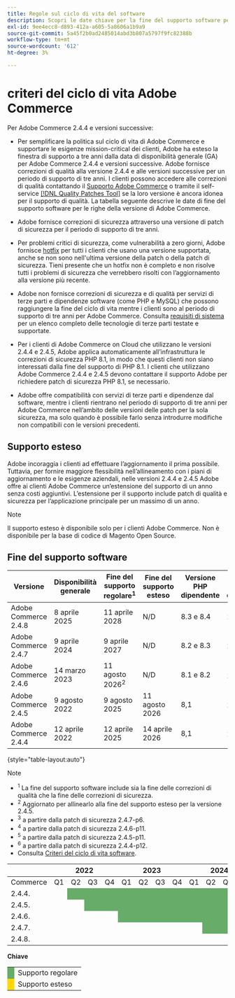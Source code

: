 ```yaml
---
title: Regole sul ciclo di vita del software
description: Scopri le date chiave per la fine del supporto software per le versioni di Adobe Commerce.
exl-id: 9ee4ecc8-d893-412a-a605-5a8606a1b9a9
source-git-commit: 5a45f2b0ad2485014abd3b807a5797f9fc82388b
workflow-type: tm+mt
source-wordcount: '612'
ht-degree: 3%

---
```



# criteri del ciclo di vita Adobe Commerce

Per Adobe Commerce 2.4.4 e versioni successive:

- Per semplificare la politica sul ciclo di vita di Adobe Commerce e supportare le esigenze mission-critical dei clienti, Adobe ha esteso la finestra di supporto a tre anni dalla data di disponibilità generale (GA) per Adobe Commerce 2.4.4 e versioni successive. Adobe fornisce correzioni di qualità alla versione 2.4.4 e alle versioni successive per un periodo di supporto di tre anni. I clienti possono accedere alle correzioni di qualità contattando il [Supporto Adobe Commerce](https://experienceleague.adobe.com/en/docs/commerce-knowledge-base/kb/help-center-guide/magento-help-center-user-guide) o tramite il self-service [[!DNL Quality Patches Tool]](https://experienceleague.adobe.com/tools/commerce-quality-patches/index.html) se la loro versione è ancora idonea per il supporto di qualità. La tabella seguente descrive le date di fine del supporto software per le righe della versione di Adobe Commerce.

- Adobe fornisce correzioni di sicurezza attraverso una versione di patch di sicurezza per il periodo di supporto di tre anni.

- Per problemi critici di sicurezza, come vulnerabilità a zero giorni, Adobe fornisce [hotfix](https://support.magento.com/hc/en-us/sections/360003869892-Known-issues-patches-attached-) per tutti i clienti che usano una versione supportata, anche se non sono nell&#39;ultima versione della patch o della patch di sicurezza. Tieni presente che un hotfix non è completo e non risolve tutti i problemi di sicurezza che verrebbero risolti con l’aggiornamento alla versione più recente.

- Adobe non fornisce correzioni di sicurezza e di qualità per servizi di terze parti e dipendenze software (come PHP e MySQL) che possono raggiungere la fine del ciclo di vita mentre i clienti sono al periodo di supporto di tre anni per Adobe Commerce. Consulta [requisiti di sistema](../installation/system-requirements.md) per un elenco completo delle tecnologie di terze parti testate e supportate.

- Per i clienti di Adobe Commerce on Cloud che utilizzano le versioni 2.4.4 e 2.4.5, Adobe applica automaticamente all’infrastruttura le correzioni di sicurezza PHP 8.1, in modo che questi clienti non siano interessati dalla fine del supporto di PHP 8.1. I clienti che utilizzano Adobe Commerce 2.4.4 e 2.4.5 devono contattare il supporto Adobe per richiedere patch di sicurezza PHP 8.1, se necessario.

- Adobe offre compatibilità con servizi di terze parti e dipendenze dal software, mentre i clienti rientrano nel periodo di supporto di tre anni per Adobe Commerce nell’ambito delle versioni delle patch per la sola sicurezza, ma solo quando è possibile farlo senza introdurre modifiche non compatibili con le versioni precedenti.

## Supporto esteso

Adobe incoraggia i clienti ad effettuare l’aggiornamento il prima possibile. Tuttavia, per fornire maggiore flessibilità nell’allineamento con i piani di aggiornamento e le esigenze aziendali, nelle versioni 2.4.4 e 2.4.5 Adobe offre ai clienti Adobe Commerce un’estensione del supporto di un anno senza costi aggiuntivi. L’estensione per il supporto include patch di qualità e sicurezza per l’applicazione principale per un massimo di un anno.

>[!NOTE]
>
>Il supporto esteso è disponibile solo per i clienti Adobe Commerce. Non è disponibile per la base di codice di Magento Open Source.

## Fine del supporto software

| Versione | Disponibilità generale | Fine del supporto regolare<sup>1</sup> | Fine del supporto esteso | Versione PHP dipendente | Versione MariaDB dipendente |
|----------------------|----------------------|------------------------------------|-------------------------|-----------------------|---------------------------|
| Adobe Commerce 2.4.8 | 8 aprile 2025 | 11 aprile 2028 | N/D | 8.3 e 8.4 | 11,4 |
| Adobe Commerce 2.4.7 | 9 aprile 2024 | 9 aprile 2027 | N/D | 8.2 e 8.3 | 10.11<sup>3</sup> |
| Adobe Commerce 2.4.6 | 14 marzo 2023 | 11 agosto 2026<sup>2</sup> | N/D | 8.1 e 8.2 | 10.11<sup>4</sup> |
| Adobe Commerce 2.4.5 | 9 agosto 2022 | 9 agosto 2025 | 11 agosto 2026 | 8,1 | 10,6<sup>5</sup> |
| Adobe Commerce 2.4.4 | 12 aprile 2022 | 12 aprile 2025 | 14 aprile 2026 | 8,1 | 10,6<sup>6</sup> |

{style="table-layout:auto"}

>[!NOTE]
>
>- <sup>1</sup> La fine del supporto software include sia la fine delle correzioni di qualità che la fine delle correzioni di sicurezza.
>- <sup>2</sup> Aggiornato per allinearlo alla fine del supporto esteso per la versione 2.4.5.
>- <sup>3</sup> a partire dalla patch di sicurezza 2.4.7-p6.
>- <sup>4</sup> a partire dalla patch di sicurezza 2.4.6-p11.
>- <sup>5</sup> a partire dalla patch di sicurezza 2.4.5-p11.
>- <sup>6</sup> a partire dalla patch di sicurezza 2.4.4-p12.
>- Consulta [Criteri del ciclo di vita software](https://www.adobe.com/content/dam/cc/en/legal/terms/enterprise/pdfs/Adobe-Commerce-Software-Lifecycle-Policy.pdf).

<table style="table-layout:auto">
<thead>
  <tr>
    <th colspan="1"></th>
    <th colspan="4">2022</th>
    <th colspan="4">2023</th>
    <th colspan="4">2024</th>
    <th colspan="4">2025</th>
    <th colspan="4">2026</th>
    <th colspan="4">2027</th>
    <th colspan="4">2028</th>
  </tr>
</thead>
<tbody>
  <tr>
    <td>Commerce</td>
    <td>Q1</td>
    <td>Q2</td>
    <td>Q3</td>
    <td>Q4</td>
    <td>Q1</td>
    <td>Q2</td>
    <td>Q3</td>
    <td>Q4</td>
    <td>Q1</td>
    <td>Q2</td>
    <td>Q3</td>
    <td>Q4</td>
    <td>Q1</td>
    <td>Q2</td>
    <td>Q3</td>
    <td>Q4</td>
    <td>Q1</td>
    <td>Q2</td>
    <td>Q3</td>
    <td>Q4</td>
    <td>Q1</td>
    <td>Q2</td>
    <td>Q3</td>
    <td>Q4</td>
    <td>Q1</td>
    <td>Q2</td>
    <td>Q3</td>
    <td>Q4</td>
  </tr>
  <tr>
    <td>2.4.4.</td>
    <td></td>
    <td colspan="13" style="background-color:#67ac68;"></td>
    <td colspan="4" style="background-color:#ffd700;"></td>
    <td colspan="10"></td>
  </tr>
  <tr>
    <td>2.4.5.</td>
    <td colspan="2"></td>
    <td colspan="13" style="background-color:#67ac68;"></td>
    <td colspan="4" style="background-color:#ffd700;"></td>
    <td colspan="9"></td>
  </tr>
  <tr>
    <td>2.4.6.</td>
    <td colspan="4"></td>
    <td colspan="15" style="background-color:#67ac68;"></td>
    <td colspan="10"></td>
  </tr>
  <tr>
    <td>2.4.7.</td>
    <td colspan="9"></td>
    <td colspan="13" style="background-color:#67ac68;"></td>
    <td colspan="6"></td>
  </tr>
  <tr>
    <td>2.4.8.</td>
    <td colspan="13"></td>
    <td colspan="13" style="background-color:#67ac68;"></td>
    <td colspan="2"></td>
  </tr>
</tbody>
</table>

**Chiave**

<table style="table-layout:auto">
 <tbody>
  <tr>
   <td style="background-color:#67ac68;"></td>
   <td>Supporto regolare</td>
  </tr>
  <tr>
   <td style="background-color:#ffd700;"></td>
   <td>Supporto esteso</td>
  </tr>
 </tbody>
</table>
